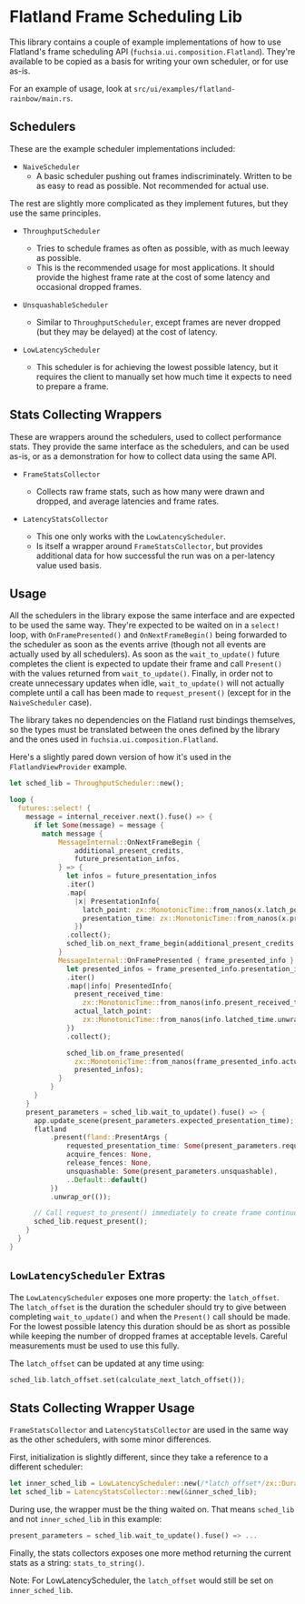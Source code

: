 # Flatland Frame Scheduling Lib

This library contains a couple of example implementations of how to use Flatland's frame scheduling
API (`fuchsia.ui.composition.Flatland`). They're available to be copied as a basis for writing your
own scheduler, or for use as-is.

For an example of usage, look at `src/ui/examples/flatland-rainbow/main.rs`.

## Schedulers

These are the example scheduler implementations included:

- `NaiveScheduler`
  - A basic scheduler pushing out frames indiscriminately. Written to be as easy to read as
    possible. Not recommended for actual use.

The rest are slightly more complicated as they implement futures, but they use the same principles.

- `ThroughputScheduler`
  - Tries to schedule frames as often as possible, with as much leeway as possible.
  - This is the recommended usage for most applications. It should provide the highest frame rate
    at the cost of some latency and occasional dropped frames.

- `UnsquashableScheduler`
  - Similar to `ThroughputScheduler`, except frames are never dropped (but they may be delayed) at
    the cost of latency.

- `LowLatencyScheduler`
  - This scheduler is for achieving the lowest possible latency, but it requires the client to
    manually set how much time it expects to need to prepare a frame.

## Stats Collecting Wrappers

These are wrappers around the schedulers, used to collect performance stats. They provide the same
interface as the schedulers, and can be used as-is, or as a demonstration for how to collect data
using the same API.

- `FrameStatsCollector`
  - Collects raw frame stats, such as how many were drawn and dropped, and average latencies and
    frame rates.

- `LatencyStatsCollector`
  - This one only works with the `LowLatencyScheduler`.
  - Is itself a wrapper around `FrameStatsCollector`, but provides additional data for how successful
    the run was on a per-latency value used basis.

## Usage

All the schedulers in the library expose the same interface and are expected to be used the same
way. They're expected to be waited on in a `select!` loop, with `OnFramePresented()` and
`OnNextFrameBegin()` being forwarded to the scheduler as soon as the events arrive (though not all
events are actually used by all schedulers).
As soon as the `wait_to_update()` future completes the client is expected to update their frame
and call `Present()` with the values returned from `wait_to_update()`.
Finally, in order not to create unnecessary updates when idle, `wait_to_update()` will not actually
complete until a call has been made to `request_present()` (except for in the `NaiveScheduler`
case).

The library takes no dependencies on the Flatland rust bindings themselves, so the types must be
translated between the ones defined by the library and the ones used in
`fuchsia.ui.composition.Flatland`.

Here's a slightly pared down version of how it's used in the `FlatlandViewProvider` example.

```rust
let sched_lib = ThroughputScheduler::new();

loop {
  futures::select! {
    message = internal_receiver.next().fuse() => {
      if let Some(message) = message {
        match message {
            MessageInternal::OnNextFrameBegin {
                additional_present_credits,
                future_presentation_infos,
            } => {
              let infos = future_presentation_infos
              .iter()
              .map(
                |x| PresentationInfo{
                  latch_point: zx::MonotonicTime::from_nanos(x.latch_point.unwrap()),
                  presentation_time: zx::MonotonicTime::from_nanos(x.presentation_time.unwrap())
                })
              .collect();
              sched_lib.on_next_frame_begin(additional_present_credits, infos);
            }
            MessageInternal::OnFramePresented { frame_presented_info } => {
              let presented_infos = frame_presented_info.presentation_infos
              .iter()
              .map(|info| PresentedInfo{
                present_received_time:
                  zx::MonotonicTime::from_nanos(info.present_received_time.unwrap()),
                actual_latch_point:
                  zx::MonotonicTime::from_nanos(info.latched_time.unwrap()),
              })
              .collect();

              sched_lib.on_frame_presented(
                zx::MonotonicTime::from_nanos(frame_presented_info.actual_presentation_time),
                presented_infos);
            }
          }
      }
    }
    present_parameters = sched_lib.wait_to_update().fuse() => {
      app.update_scene(present_parameters.expected_presentation_time);
      flatland
          .present(fland::PresentArgs {
              requested_presentation_time: Some(present_parameters.requested_presentation_time.into_nanos()),
              acquire_fences: None,
              release_fences: None,
              unsquashable: Some(present_parameters.unsquashable),
              ..Default::default()
          })
          .unwrap_or(());

      // Call request_to_present() immediately to create frame continuously.
      sched_lib.request_present();
    }
  }
}
```

## `LowLatencyScheduler` Extras

The `LowLatencyScheduler` exposes one more property: the `latch_offset`. The `latch_offset` is the
duration the scheduler should try to give between completing `wait_to_update()` and when the
`Present()` call should be made. For the lowest possible latency this duration should be as short
as possible while keeping the number of dropped frames at acceptable levels. Careful measurements
must be used to use this fully.

The `latch_offset` can be updated at any time using:

```rust
sched_lib.latch_offset.set(calculate_next_latch_offset());
```

## Stats Collecting Wrapper Usage

`FrameStatsCollector` and `LatencyStatsCollector` are used in the same way as the other schedulers,
with some minor differences.

First, initialization is slightly different, since they take a reference to a different scheduler:

```rust
let inner_sched_lib = LowLatencyScheduler::new(/*latch_offset*/zx::Duration::from_millis(8));
let sched_lib = LatencyStatsCollector::new(&inner_sched_lib);
```

During use, the wrapper must be the thing waited on. That means `sched_lib` and not
`inner_sched_lib` in this example:

```rust
present_parameters = sched_lib.wait_to_update().fuse() => ...
```

Finally, the stats collectors exposes one more method returning the current stats as a string:
`stats_to_string()`.

Note: For LowLatencyScheduler, the `latch_offset` would still be set on `inner_sched_lib`.
